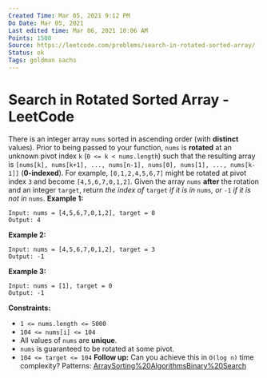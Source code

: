 ```yaml
---
Created Time: Mar 05, 2021 9:12 PM
Do Date: Mar 05, 2021
Last edited time: Mar 06, 2021 10:06 AM
Points: 1500
Source: https://leetcode.com/problems/search-in-rotated-sorted-array/
Status: ok
Tags: goldman sachs
---
```


# Search in Rotated Sorted Array - LeetCode

There is an integer array `nums` sorted in ascending order (with **distinct** values).
Prior to being passed to your function, `nums` is **rotated** at an unknown pivot index `k` (`0 <= k < nums.length`) such that the resulting array is `[nums[k], nums[k+1], ..., nums[n-1], nums[0], nums[1], ..., nums[k-1]]` (**0-indexed**). For example, `[0,1,2,4,5,6,7]` might be rotated at pivot index `3` and become `[4,5,6,7,0,1,2]`.
Given the array `nums` **after** the rotation and an integer `target`, return *the index of* `target` *if it is in* `nums`*, or* `-1` *if it is not in* `nums`.
**Example 1:**
```
Input: nums = [4,5,6,7,0,1,2], target = 0
Output: 4
```
**Example 2:**
```
Input: nums = [4,5,6,7,0,1,2], target = 3
Output: -1
```
**Example 3:**
```
Input: nums = [1], target = 0
Output: -1
```
**Constraints:**
- `1 <= nums.length <= 5000`
- `104 <= nums[i] <= 104`
- All values of `nums` are **unique**.
- `nums` is guaranteed to be rotated at some pivot.
- `104 <= target <= 104`
**Follow up:** Can you achieve this in `O(log n)` time complexity?
Patterns: [Array](Array.md)[Sorting%20Algorithms](Sorting%20Algorithms.md)[Binary%20Search](Binary%20Search.md)